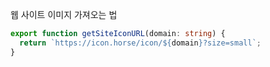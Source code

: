 웹 사이트 이미지 가져오는 법

```ts
export function getSiteIconURL(domain: string) {
  return `https://icon.horse/icon/${domain}?size=small`;
}
```
